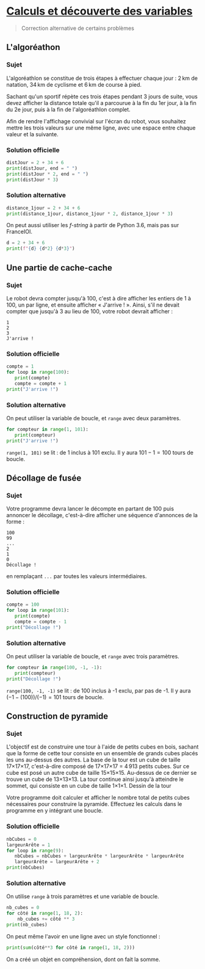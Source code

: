 # [Calculs et découverte des variables](http://www.france-ioi.org/algo/chapter.php?idChapter=644)

> Correction alternative de certains problèmes


## L'algoréathon

### Sujet

 L'algoréathlon se constitue de trois étapes à effectuer chaque jour : 2 km de natation, 34 km de cyclisme et 6 km de course à pied.

Sachant qu'un sportif répète ces trois étapes pendant 3 jours de suite, vous devez afficher la distance totale qu'il a parcourue à la fin du 1er jour, à la fin du 2e jour, puis à la fin de l'algoréathlon complet.

Afin de rendre l'affichage convivial sur l'écran du robot, vous souhaitez mettre les trois valeurs sur une même ligne, avec une espace entre chaque valeur et la suivante.

### Solution officielle

```python
distJour = 2 + 34 + 6
print(distJour, end = " ")
print(distJour * 2, end = " ")
print(distJour * 3)
```

### Solution alternative

```python
distance_1jour = 2 + 34 + 6
print(distance_1jour, distance_1jour * 2, distance_1jour * 3)
```

On peut aussi utiliser les *f-string* à partir de Python 3.6, mais pas sur FranceIOI.

```python
d = 2 + 34 + 6
print(f"{d} {d*2} {d*3}")
```

## Une partie de cache-cache

### Sujet

 Le robot devra compter jusqu'à 100, c'est à dire afficher les entiers de 1 à 100, un par ligne, et ensuite afficher « J'arrive ! ». Ainsi, s'il ne devait compter que jusqu'à 3 au lieu de 100, votre robot devrait afficher :

    1
    2
    3
    J'arrive !

### Solution officielle

```python
compte = 1
for loop in range(100):
   print(compte)
   compte = compte + 1
print("J'arrive !")
```

### Solution alternative

On peut utiliser la variable de boucle, et `range` avec deux paramètres.

```python
for compteur in range(1, 101):
   print(compteur)
print("J'arrive !")
```

`range(1, 101)` se lit : de 1 inclus à 101 exclu. Il y aura $101-1 = 100$ tours de boucle.

## Décollage de fusée

### Sujet

 Votre programme devra lancer le décompte en partant de 100 puis annoncer le décollage, c'est-à-dire afficher une séquence d'annonces de la forme :

    100
    99
    ...
    2
    1
    0
    Décollage ! 

en remplaçant `...` par toutes les valeurs intermédiaires. 

### Solution officielle

```python
compte = 100
for loop in range(101):
   print(compte)
   compte = compte - 1
print("Décollage !")
```

### Solution alternative

On peut utiliser la variable de boucle, et `range` avec trois paramètres.

```python
for compteur in range(100, -1, -1):
   print(compteur)
print("Décollage !")
```

`range(100, -1, -1)` se lit : de 100 inclus à -1 exclu, par pas de -1. Il y aura $(-1-(100))/(-1) = 101$ tours de boucle.

## Construction de pyramide

### Sujet

L'objectif est de construire une tour à l'aide de petits cubes en bois, sachant que la forme de cette tour consiste en un ensemble de grands cubes placés les uns au-dessus des autres. La base de la tour est un cube de taille 17×17×17, c'est-à-dire composé de 17×17×17 = 4 913 petits cubes. Sur ce cube est posé un autre cube de taille 15×15×15. Au-dessus de ce dernier se trouve un cube de 13×13×13. La tour continue ainsi jusqu'à atteindre le sommet, qui consiste en un cube de taille 1×1×1.
Dessin de la tour

Votre programme doit calculer et afficher le nombre total de petits cubes nécessaires pour construire la pyramide. Effectuez les calculs dans le programme en y intégrant une boucle. 

### Solution officielle

```python
nbCubes = 0
largeurArête = 1
for loop in range(9):
   nbCubes = nbCubes + largeurArête * largeurArête * largeurArête
   largeurArête = largeurArête + 2
print(nbCubes)
```

### Solution alternative

On utilise `range` à trois paramètres et une variable de boucle.

```python
nb_cubes = 0
for côté in range(1, 18, 2):
    nb_cubes += côté ** 3
print(nb_cubes)
```

On peut même l'avoir en une ligne avec un style fonctionnel :

```python
print(sum(côté**3 for côté in range(1, 18, 2)))
```

On a créé un objet en compréhension, dont on fait la somme.

